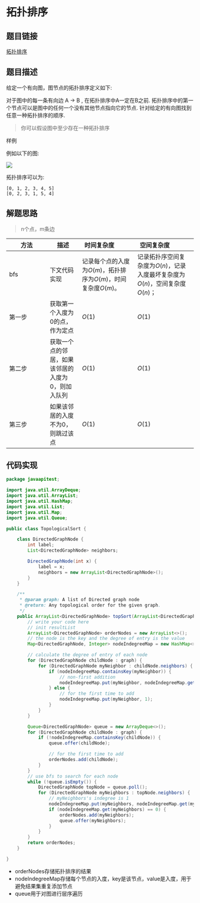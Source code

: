 
#  拓扑排序

## 题目链接

[拓扑排序](https://www.lintcode.com/problem/127/?_from=ladder&fromId=161)

## 题目描述
给定一个有向图，图节点的拓扑排序定义如下:

对于图中的每一条有向边 A -> B , 在拓扑排序中A一定在B之前.
拓扑排序中的第一个节点可以是图中的任何一个没有其他节点指向它的节点.
针对给定的有向图找到任意一种拓扑排序的顺序.

>你可以假设图中至少存在一种拓扑排序

样例

例如以下的图:

<img src="https://media-cdn.jiuzhang.com/markdown/images/8/6/91cf07d2-b7ea-11e9-bb77-0242ac110002.jpg">

拓扑排序可以为:
```shell
[0, 1, 2, 3, 4, 5]
[0, 2, 3, 1, 5, 4]
```
## 解题思路
>n个点，m条边

| <div style="width:70pt">方法</div>  |描述 |<div style="width:70pt">时间复杂度</div> |<div style="width:70pt">空间复杂度</div>|
|---|---|---|---|
|  bfs | 下文代码实现  | 记录每个点的入度为$O(m)$，拓扑排序为$O(m)$，时间复杂度$O(m)$。|记录拓扑序空间复杂度为$O(n)$，记录入度最坏复杂度为$O(n)$，空间复杂度$O(n)$；|
| 第一步 | 获取第一个入度为0的点，作为定点 | $O(1)$ |$O(1)$|
| 第二步 | 获取一个点的邻居，如果该邻居的入度为0，则加入队列 |$O(1)$ |$O(1)$|
| 第三步 | 如果该邻居的入度不为0，则跳过该点 | $O(1)$|$O(1)$|



## 代码实现

```java
package javaapitest;

import java.util.ArrayDeque;
import java.util.ArrayList;
import java.util.HashMap;
import java.util.List;
import java.util.Map;
import java.util.Queue;

public class TopologicalSort {

    class DirectedGraphNode {
        int label;
        List<DirectedGraphNode> neighbors;

        DirectedGraphNode(int x) {
            label = x;
            neighbors = new ArrayList<DirectedGraphNode>();
        }
    }

    /**
     * @param graph: A list of Directed graph node
     * @return: Any topological order for the given graph.
     */
    public ArrayList<DirectedGraphNode> topSort(ArrayList<DirectedGraphNode> graph) {
        // write your code here
        // init resultList
        ArrayList<DirectedGraphNode> orderNodes = new ArrayList<>();
        // the node is the key and the degree of entry is the value
        Map<DirectedGraphNode, Integer> nodeIndegreeMap = new HashMap<>();

        // calculate the degree of entry of each node
        for (DirectedGraphNode childNode : graph) {
            for (DirectedGraphNode myNeighbor : childNode.neighbors) {
                if (nodeIndegreeMap.containsKey(myNeighbor)) {
                    // non-first addition
                    nodeIndegreeMap.put(myNeighbor, nodeIndegreeMap.get(myNeighbor) + 1);
                } else {
                    // for the first time to add
                    nodeIndegreeMap.put(myNeighbor, 1);
                }
            }
        }

        Queue<DirectedGraphNode> queue = new ArrayDeque<>();
        for (DirectedGraphNode childNode : graph) {
            if (!nodeIndegreeMap.containsKey(childNode)) {
                queue.offer(childNode);

                // for the first time to add
                orderNodes.add(childNode);
            }
        }
        // use bfs to search for each node
        while (!queue.isEmpty()) {
            DirectedGraphNode topNode = queue.poll();
            for (DirectedGraphNode myNeighbors : topNode.neighbors) {
                // myNeighbors's indegree is 1
                nodeIndegreeMap.put(myNeighbors, nodeIndegreeMap.get(myNeighbors) - 1);
                if (nodeIndegreeMap.get(myNeighbors) == 0) {
                    orderNodes.add(myNeighbors);
                    queue.offer(myNeighbors);
                }
            }
        }
        return orderNodes;
    }

}

```

- orderNodes存储拓扑排序的结果
- nodeIndegreeMap存储每个节点的入度，key是该节点，value是入度，用于避免结果集重复添加节点
- queue用于对图进行层序遍历